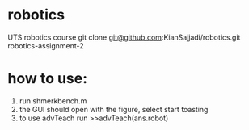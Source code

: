 # robotics
UTS robotics course
git clone git@github.com:KianSajjadi/robotics.git robotics-assignment-2


# how to use:
1. run shmerkbench.m
2. the GUI should open with the figure, select start toasting
3. to use advTeach run >>advTeach(ans.robot)